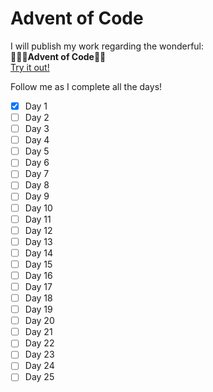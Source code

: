 # Advent of Code

I will publish my work regarding the wonderful:  
🎄🎅🏼**Advent of Code**🎅🏼  
[Try it out!](https://adventofcode.com/)


Follow me as I complete all the days!
- [x] Day 1 
- [ ] Day 2
- [ ] Day 3
- [ ] Day 4
- [ ] Day 5
- [ ] Day 6
- [ ] Day 7
- [ ] Day 8
- [ ] Day 9
- [ ] Day 10
- [ ] Day 11
- [ ] Day 12
- [ ] Day 13
- [ ] Day 14
- [ ] Day 15
- [ ] Day 16
- [ ] Day 17
- [ ] Day 18
- [ ] Day 19
- [ ] Day 20
- [ ] Day 21
- [ ] Day 22
- [ ] Day 23
- [ ] Day 24
- [ ] Day 25

